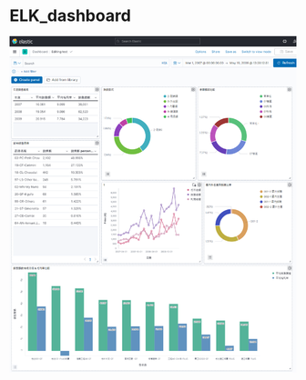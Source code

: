 # ELK_dashboard

![](https://github.com/StevenHsu22/ELK_dashboard/blob/main/dashboard_presentation.png)
